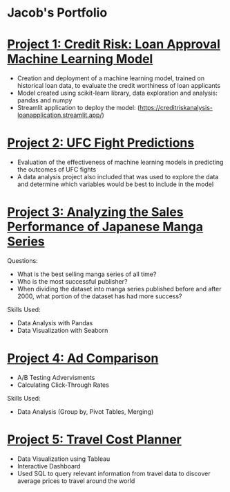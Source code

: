 # Jacob's Portfolio

# [Project 1: Credit Risk: Loan Approval Machine Learning Model](https://github.com/jaymendoza1014/credit_risk_analysis)

* Creation and deployment of a machine learning model, trained on historical loan data, to evaluate the credit worthiness of loan applicants 
* Model created using scikit-learn library, data exploration and analysis: pandas and numpy
* Streamlit application to deploy the model: (https://creditriskanalysis-loanapplication.streamlit.app/)
  

# [Project 2: UFC Fight Predictions](https://github.com/jaymendoza1014/ufc_predictive_model) 

* Evaluation of the effectiveness of machine learning models in predicting the outcomes of UFC fights
* A data analysis project also included that was used to explore the data and determine which variables would be best to include in the model

# [Project 3: Analyzing the Sales Performance of Japanese Manga Series](https://github.com/jaymendoza1014/best_selling_manga/blob/main/best_selling_manga_research_project.ipynb.ipynb.ipynb)

Questions:
* What is the best selling manga series of all time?
* Who is the most successful publisher?
* When dividing the dataset into manga series published before and after 2000, what portion of the dataset has had more success?

Skills Used:
* Data Analysis with Pandas
* Data Visualization with Seaborn

# [Project 4: Ad Comparison](https://github.com/jaymendoza1014/ad_comparison/blob/main/ad_comparison.ipynb.ipynb.ipynb)

* A/B Testing Advervisments
* Calculating Click-Through Rates 

Skills Used:
* Data Analysis (Group by, Pivot Tables, Merging)

# [Project 5: Travel Cost Planner](https://public.tableau.com/app/profile/jacob.mendoza7622/viz/TravelCostPlanner/Dashboard1)

* Data Visualization using Tableau
* Interactive Dashboard
* Used SQL to query relevant information from travel data to discover average prices to travel around the world


